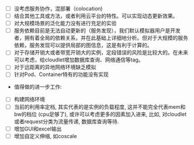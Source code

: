 - [ ] 没考虑服务协作，混部署（colocation)
- [ ] 结合其他工具或方法，或者利用云平台的特性。可以实现动态更新效果。
- [ ] 对大规模场景的泛化能力没有进行充足的实验
- [ ] 服务依赖目前是无法自动更新的（服务发现），我们默认模拟器用户是开发者，拥有着全局的依赖关系，并在此基础上详细地分析。但对于大规模的服务依赖，服务发现可以提供局部的图信息，这是有利于计算的。
- [ ] 对于存储开销大或者带宽开销大的实例，定段错误的风险是比较大的。在未来可以考虑，给cloudlet增加数据库查询、网络通信等tag。
- [ ] 对于远距离的异地网络环境缺乏模拟
- [ ] 针对Pod、Container特有的功能没有实现
- 值得做的进一步工作:

* [ ] 构建网络环境
* [ ] 当前的利用率定档, 其实代表的是实例的负载程度, 这并不能完全代表mem和bw的档位 (cpu足够了), 或许可以考虑更多的因素加入进来, 比如,  对cloudlet或者request分类为流量传递, 数据库查询等待.
* [ ] 增加GUI和excel输出
* [ ] 增加自定义伸缩, 如coscale